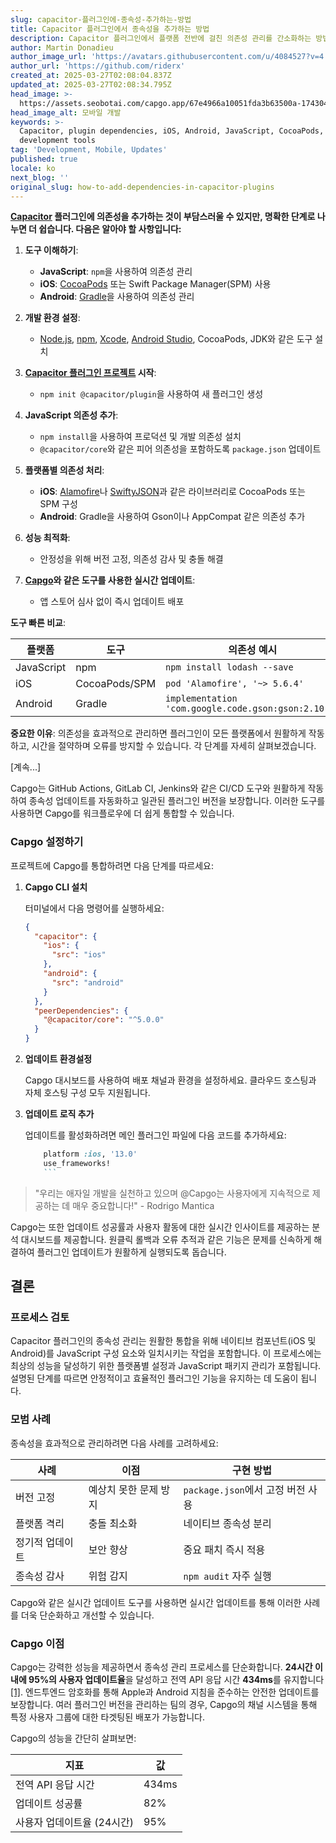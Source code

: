 ```yaml
---
slug: capacitor-플러그인에-종속성-추가하는-방법
title: Capacitor 플러그인에서 종속성을 추가하는 방법
description: Capacitor 플러그인에서 플랫폼 전반에 걸친 의존성 관리를 간소화하는 방법을 실용적인 단계와 모범 사례를 통해 알아보세요.
author: Martin Donadieu
author_image_url: 'https://avatars.githubusercontent.com/u/4084527?v=4'
author_url: 'https://github.com/riderx'
created_at: 2025-03-27T02:08:04.837Z
updated_at: 2025-03-27T02:08:34.795Z
head_image: >-
  https://assets.seobotai.com/capgo.app/67e4966a10051fda3b63500a-1743041314795.jpg
head_image_alt: 모바일 개발
keywords: >-
  Capacitor, plugin dependencies, iOS, Android, JavaScript, CocoaPods, Gradle,
  development tools
tag: 'Development, Mobile, Updates'
published: true
locale: ko
next_blog: ''
original_slug: how-to-add-dependencies-in-capacitor-plugins
---
```

**[Capacitor](https://capacitorjs.com/) 플러그인에 의존성을 추가하는 것이 부담스러울 수 있지만, 명확한 단계로 나누면 더 쉽습니다. 다음은 알아야 할 사항입니다:**

1. **도구 이해하기**:
    
    - **JavaScript**: `npm`을 사용하여 의존성 관리
    - **iOS**: [CocoaPods](https://cocoapods.org/) 또는 Swift Package Manager(SPM) 사용
    - **Android**: [Gradle](https://gradle.org/)을 사용하여 의존성 관리
2. **개발 환경 설정**:
    
    - [Node.js](https://nodejs.org/en), [npm](https://www.npmjs.com/), [Xcode](https://developer.apple.com/xcode/), [Android Studio](https://developer.android.com/studio), CocoaPods, JDK와 같은 도구 설치
3. **[Capacitor 플러그인 프로젝트](https://capgo.app/blog/capacitor-comprehensive-guide/) 시작**:
    
    - `npm init @capacitor/plugin`을 사용하여 새 플러그인 생성
4. **JavaScript 의존성 추가**:
    
    - `npm install`을 사용하여 프로덕션 및 개발 의존성 설치
    - `@capacitor/core`와 같은 피어 의존성을 포함하도록 `package.json` 업데이트
5. **플랫폼별 의존성 처리**:
    
    - **iOS**: [Alamofire](https://github.com/Alamofire/Alamofire)나 [SwiftyJSON](https://github.com/SwiftyJSON/SwiftyJSON)과 같은 라이브러리로 CocoaPods 또는 SPM 구성
    - **Android**: Gradle을 사용하여 Gson이나 AppCompat 같은 의존성 추가
6. **성능 최적화**:
    
    - 안정성을 위해 버전 고정, 의존성 감사 및 충돌 해결
7. **[Capgo](https://capgo.app/)와 같은 도구를 사용한 실시간 업데이트**:
    
    - 앱 스토어 심사 없이 즉시 업데이트 배포

**도구 빠른 비교**:

| 플랫폼 | 도구 | 의존성 예시 |
| --- | --- | --- |
| JavaScript | npm | `npm install lodash --save` |
| iOS | CocoaPods/SPM | `pod 'Alamofire', '~> 5.6.4'` |
| Android | Gradle | `implementation 'com.google.code.gson:gson:2.10.1'` |

**중요한 이유**: 의존성을 효과적으로 관리하면 플러그인이 모든 플랫폼에서 원활하게 작동하고, 시간을 절약하며 오류를 방지할 수 있습니다. 각 단계를 자세히 살펴보겠습니다.

[계속...]

Capgo는 GitHub Actions, GitLab CI, Jenkins와 같은 CI/CD 도구와 원활하게 작동하여 종속성 업데이트를 자동화하고 일관된 플러그인 버전을 보장합니다. 이러한 도구를 사용하면 Capgo를 워크플로우에 더 쉽게 통합할 수 있습니다.

### Capgo 설정하기

프로젝트에 Capgo를 통합하려면 다음 단계를 따르세요:

1. **Capgo CLI 설치**
    
    터미널에서 다음 명령어를 실행하세요:
    
    ```json
    {
      "capacitor": {
        "ios": {
          "src": "ios"
        },
        "android": {
          "src": "android"
        }
      },
      "peerDependencies": {
        "@capacitor/core": "^5.0.0"
      }
    }
    ```
    
2. **업데이트 환경설정**
    
    Capgo 대시보드를 사용하여 배포 채널과 환경을 설정하세요. 클라우드 호스팅과 자체 호스팅 구성 모두 지원됩니다.
    
3. **업데이트 로직 추가**
    
    업데이트를 활성화하려면 메인 플러그인 파일에 다음 코드를 추가하세요:
    
    ```ruby
        platform :ios, '13.0'
        use_frameworks!
        ```
    

> "우리는 애자일 개발을 실천하고 있으며 @Capgo는 사용자에게 지속적으로 제공하는 데 매우 중요합니다!" - Rodrigo Mantica

Capgo는 또한 업데이트 성공률과 사용자 활동에 대한 실시간 인사이트를 제공하는 분석 대시보드를 제공합니다. 원클릭 롤백과 오류 추적과 같은 기능은 문제를 신속하게 해결하여 플러그인 업데이트가 원활하게 실행되도록 돕습니다.

## 결론

### 프로세스 검토

Capacitor 플러그인의 종속성 관리는 원활한 통합을 위해 네이티브 컴포넌트(iOS 및 Android)를 JavaScript 구성 요소와 일치시키는 작업을 포함합니다. 이 프로세스에는 최상의 성능을 달성하기 위한 플랫폼별 설정과 JavaScript 패키지 관리가 포함됩니다. 설명된 단계를 따르면 안정적이고 효율적인 플러그인 기능을 유지하는 데 도움이 됩니다.

### 모범 사례

종속성을 효과적으로 관리하려면 다음 사례를 고려하세요:

| 사례 | 이점 | 구현 방법 |
| --- | --- | --- |
| 버전 고정 | 예상치 못한 문제 방지 | `package.json`에서 고정 버전 사용 |
| 플랫폼 격리 | 충돌 최소화 | 네이티브 종속성 분리 |
| 정기적 업데이트 | 보안 향상 | 중요 패치 즉시 적용 |
| 종속성 감사 | 위험 감지 | `npm audit` 자주 실행 |

Capgo와 같은 실시간 업데이트 도구를 사용하면 실시간 업데이트를 통해 이러한 사례를 더욱 단순화하고 개선할 수 있습니다.

### Capgo 이점

Capgo는 강력한 성능을 제공하면서 종속성 관리 프로세스를 단순화합니다. **24시간 이내에 95%의 사용자 업데이트율**을 달성하고 전역 API 응답 시간 **434ms**를 유지합니다 [\[1\]](https://capgo.app/). 엔드투엔드 암호화를 통해 Apple과 Android 지침을 준수하는 안전한 업데이트를 보장합니다. 여러 플러그인 버전을 관리하는 팀의 경우, Capgo의 채널 시스템을 통해 특정 사용자 그룹에 대한 타겟팅된 배포가 가능합니다.

Capgo의 성능을 간단히 살펴보면:

| 지표 | 값 |
| --- | --- |
| 전역 API 응답 시간 | 434ms |
| 업데이트 성공률 | 82% |
| 사용자 업데이트율 (24시간) | 95% |
